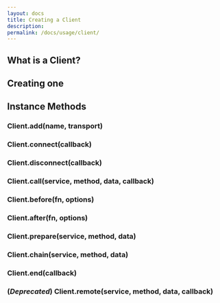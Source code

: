 ```yaml
---
layout: docs
title: Creating a Client
description: 
permalink: /docs/usage/client/
---
```


## What is a Client?

## Creating one

## Instance Methods

### Client.add(name, transport)
### Client.connect(callback)
### Client.disconnect(callback)
### Client.call(service, method, data, callback)
### Client.before(fn, options)
### Client.after(fn, options)
### Client.prepare(service, method, data)
### Client.chain(service, method, data)
### Client.end(callback)
### (***Deprecated***) Client.remote(service, method, data, callback)